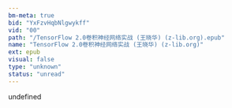 ```yaml
---
bm-meta: true
bid: "YxFzvHqbNlgwykff"
vid: "00"
path: "/TensorFlow 2.0卷积神经网络实战 (王晓华) (z-lib.org).epub"
name: "TensorFlow 2.0卷积神经网络实战 (王晓华) (z-lib.org)"
ext: epub
visual: false
type: "unknown"
status: "unread"
---
```

undefined